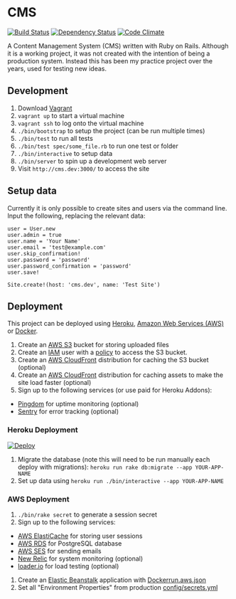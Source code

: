 # CMS

[![Build Status](https://travis-ci.org/obduk/cms.png?branch=master)](https://travis-ci.org/obduk/cms)
[![Dependency Status](https://gemnasium.com/obduk/cms.png)](https://gemnasium.com/obduk/cms)
[![Code Climate](https://codeclimate.com/github/obduk/cms.png)](https://codeclimate.com/github/obduk/cms)

A Content Management System (CMS) written with Ruby on Rails. Although it is a
working project, it was not created with the intention of being a production
system. Instead this has been my practice project over the years, used for
testing new ideas.

## Development

1. Download [Vagrant](https://www.vagrantup.com/)
1. `vagrant up` to start a virtual machine
1. `vagrant ssh` to log onto the virtual machine
1. `./bin/bootstrap` to setup the project (can be run multiple times)
1. `./bin/test` to run all tests
1. `./bin/test spec/some_file.rb` to run one test or folder
1. `./bin/interactive` to setup data
1. `./bin/server` to spin up a development web server
1. Visit `http://cms.dev:3000/` to access the site

## Setup data

Currently it is only possible to create sites and users via the command line.
Input the following, replacing the relevant data:

    user = User.new
    user.admin = true
    user.name = 'Your Name'
    user.email = 'test@example.com'
    user.skip_confirmation!
    user.password = 'password'
    user.password_confirmation = 'password'
    user.save!

    Site.create!(host: 'cms.dev', name: 'Test Site')

## Deployment

This project can be deployed using [Heroku](https://www.heroku.com/),
[Amazon Web Services (AWS)](https://aws.amazon.com/) or
[Docker](https://www.docker.com/).

1. Create an [AWS S3](https://aws.amazon.com/s3/) bucket for storing uploaded
   files
1. Create an [IAM](https://aws.amazon.com/iam/) user with a
   [policy](doc/iam_policy.json) to access the S3 bucket.
1. Create an [AWS CloudFront](https://aws.amazon.com/cloudfront/)
   distribution for caching the S3 bucket (optional)
1. Create an [AWS CloudFront](https://aws.amazon.com/cloudfront/) distribution
   for caching assets to make the site load faster (optional)
1. Sign up to the following services (or use paid for Heroku Addons):
  * [Pingdom](https://www.pingdom.com/) for uptime monitoring (optional)
  * [Sentry](https://www.getsentry.com/) for error tracking (optional)

### Heroku Deployment

[![Deploy](https://www.herokucdn.com/deploy/button.svg)](https://heroku.com/deploy)

1. Migrate the database (note this will need to be run manually each deploy with migrations):
   `heroku run rake db:migrate --app YOUR-APP-NAME`
1. Set up data using `heroku run ./bin/interactive --app YOUR-APP-NAME`

### AWS Deployment

1. `./bin/rake secret` to generate a session secret
1. Sign up to the following services:
  * [AWS ElastiCache](https://aws.amazon.com/elasticache/) for storing user sessions
  * [AWS RDS](https://aws.amazon.com/rds/) for PostgreSQL database
  * [AWS SES](https://aws.amazon.com/ses/) for sending emails
  * [New Relic](https://newrelic.com/) for system monitoring (optional)
  * [loader.io](https://loader.io/) for load testing (optional)
1. Create an [Elastic Beanstalk](https://aws.amazon.com/elasticbeanstalk/) application with
   [Dockerrun.aws.json](Dockerrun.aws.json)
1. Set all "Environment Properties" from production [config/secrets.yml](config/secrets.yml)
